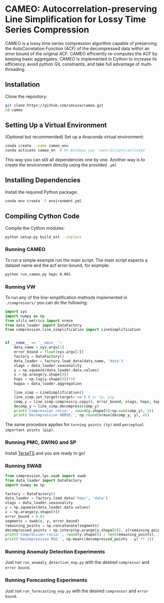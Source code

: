 # CAMEO: Autocorrelation-preserving Line Simplification for Lossy Time Series Compression 

CAMEO is a lossy time series compression algorithm capable of 
preserving the AutoCorrelation Function (ACF) of the decompressed data within an error bound of the original ACF.
CAMEO efficiently re-computes the ACF by keeping basic aggregates. CAMEO is implemented in Cython to increase its efficiency, avoid python GIL constraints, and take full advantage
of multi-threading.  

## Installation

Clone the repository:

```bash
git clone https://github.com/cmcuza/cameo.git
cd cameo
```

## Setting Up a Virtual Environment
(Optional but recommended) Set up a Anaconda virtual environment:

```bash
conda create --name cameo_env
conda activate cameo_en  # On Windows use `venv\Scripts\activate`
```
This way you can still all dependencies one by one. Another way is to create the environment directly using the provided `.yml`
## Installing Dependencies
Install the required Python package:
```bash
conda env create -f environment.yml
```

## Compiling Cython Code

Compile the Cython modules:

```bash
python setup.py build_ext --inplace
```

### Running CAMEO

To run a simple example run the main script. The main script expects a dataset name and the acf error-bound, for example:

```bash
python run_cameo.py hepc 0.001
```

### Running VW

To run any of the line-simplification methods implemented in `./compressors/` you can do the following:

```python
import sys
import numpy as np
from utils.metrics import nrmse
from data_loader import DataFactory
from compression.line_simplification import LineSimplification


if __name__ == '__main__':
    data_name = sys.argv[1]
    error_bound = float(sys.argv[2])
    factory = DataFactory()
    data_loader = factory.load_data(data_name, 'data')
    nlags = data_loader.seasonality
    y = np.squeeze(data_loader.data.values)
    x = np.arange(y.shape[0])
    hops = np.log(y.shape[0])*10
    kappa = data_loader.aggregation

    line_simp = LineSimplification()
    line_simp.set_target(target='vw') # or tp, pip
    comp_y = line_simp.compress(y.copy(), error_bound, nlags, hops, kappa)
    decomp_y = line_simp.decompress(comp_y)
    print('Compression ratio:', round(y.shape[0]/np.sum(comp_y), 2))
    print('Decompression NRMSE:', np.round(nrmse(decomp_y, y), 4))
```

The same procedure applies for `turning points (tp)` and `perceptual important points (pip)`. 

### Running PMC, SWING and SP

Install [TerseTS](https://github.com/cmcuza/TerseTS/) and you are ready to go!

### Running SWAB

```python
from compression.lpc.swab import swab
from data_loader import DataFactory
import numpy as np

factory = DataFactory()
data_loader = factory.load_data('hepc', 'data')
nlags = data_loader.seasonality
y = np.squeeze(data_loader.data.values)
x = np.arange(y.shape[0])
error_bound = 0.01
segments = swab(x, y, error_bound)
remaining_points = np.concatenate(segments)
decompressed_points = np.interp(np.arange(y.shape[0]), x[remaining_points], y[remaining_points])
print('Compression ratio:', round(y.shape[0] / len(remaining_points), 2))
print('Decompression MSE:', np.mean((decompressed_points - y) ** 2))
```

### Running Anomaly Detection Experiments

Just run `run_anomaly_detection_exp.py` with the desired `compressor` and `error bound`.

### Running Forecasting Experiments

Just run `run_forecasting_exp.py` with the desired `compressor` and `error bound`.

